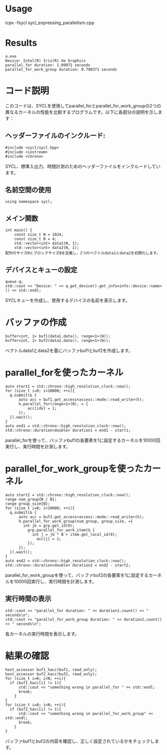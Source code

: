 # Usage
icpx -fsycl sycl_expressing_parallelism.cpp


# Results
```
a.exe
Device: Intel(R) Iris(R) Xe Graphics
parallel_for duration: 1.09972 seconds
parallel_for_work_group duration: 0.790371 seconds
```

# コード説明
このコードは、SYCLを使用してparallel_forとparallel_for_work_groupの2つの異なるカーネルの性能を比較するプログラムです。以下に各部分の説明を示します：

## ヘッダーファイルのインクルード:
```
#include <sycl/sycl.hpp>
#include <iostream>
#include <chrono>
```
SYCL、標準入出力、時間計測のためのヘッダーファイルをインクルードしています。
## 名前空間の使用
```
using namespace sycl;
```
## メイン関数
```
int main() {
    const size_t N = 1024;
    const size_t B = 4;
    std::vector<int> data1(N, 1);
    std::vector<int> data2(N, 1);
配列のサイズNとブロックサイズBを定義し、2つのベクトルdata1とdata2を初期化します。
```
## デバイスとキューの設定
```
queue q;
std::cout << "Device: " << q.get_device().get_info<info::device::name>() << std::endl;
```
SYCLキューを作成し、使用するデバイスの名前を表示します。

# バッファの作成
```
buffer<int, 1> buf1(data1.data(), range<1>(N));
buffer<int, 1> buf2(data2.data(), range<1>(N));
```
ベクトルdata1とdata2を基にバッファbuf1とbuf2を作成します。
# parallel_forを使ったカーネル
```
auto start1 = std::chrono::high_resolution_clock::now();
for (size_t i=0; i<10000; ++i){
  q.submit(& {
      auto acc = buf1.get_access<access::mode::read_write>(h);
      h.parallel_for(range<1>(N), = {
          acc[idx] = 1;
      });
  }).wait();
}
auto end1 = std::chrono::high_resolution_clock::now();
std::chrono::duration<double> duration1 = end1 - start1;
```
parallel_forを使って、バッファbuf1の各要素を1に設定するカーネルを10000回実行し、実行時間を計測します。
# parallel_for_work_groupを使ったカーネル
```
auto start2 = std::chrono::high_resolution_clock::now();
range num_group{N / B};
range group_size{B};
for (size_t i=0; i<10000; ++i){
  q.submit(& {
      auto acc = buf2.get_access<access::mode::read_write>(h);
      h.parallel_for_work_group(num_group, group_size, ={
        int jb = grp.get_id(0);
          grp.parallel_for_work_item(& {
            int j = jb * B + item.get_local_id(0);
              acc[j] = 1;
          });
      });
  }).wait();
}
auto end2 = std::chrono::high_resolution_clock::now();
std::chrono::duration<double> duration2 = end2 - start2;
```
parallel_for_work_groupを使って、バッファbuf2の各要素を1に設定するカーネルを10000回実行し、実行時間を計測します。

## 実行時間の表示
```
std::cout << "parallel_for duration: " << duration1.count() << " seconds\n";
std::cout << "parallel_for_work_group duration: " << duration2.count() << " seconds\n";
```
各カーネルの実行時間を表示します。

# 結果の確認
```
host_accessor buf1_hacc(buf1, read_only);
host_accessor buf2_hacc(buf2, read_only);
for (size_t i=0; i<N; ++i){
  if (buf1_hacc[i] != 1){
      std::cout << "something wrong in parallel_for " << std::endl;
      break;
    }
}
for (size_t i=0; i<N; ++i){
  if (buf2_hacc[i] != 1){
      std::cout << "something wrong in parallel_for_work_group" << std::endl;
      break;
    }
}
```
バッファbuf1とbuf2の内容を確認し、正しく設定されているかをチェックします。

